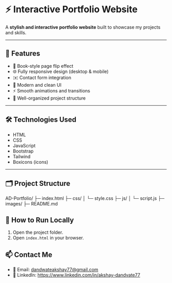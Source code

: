 # ⚡ Interactive Portfolio Website

A **stylish and interactive portfolio website** built to showcase my projects and skills.

---

## 🌟 Features

- 📖 Book-style page flip effect  
- 🌐 Fully responsive design (desktop & mobile)  
- ✉️ Contact form integration  
- 🎨 Modern and clean UI  
- ⚡ Smooth animations and transitions  
- 📂 Well-organized project structure

---

## 🛠 Technologies Used

- HTML  
- CSS  
- JavaScript  
- Bootstrap  
- Tailwind  
- Boxicons (icons)

---

## 🗂 Project Structure

AD-Portfolio/
├─ index.html
├─ css/
│ └─ style.css
├─ js/
│ └─ script.js
├─ images/
├─ README.md


## 🚀 How to Run Locally

1. Open the project folder.  
2. Open `index.html` in your browser.


## 📫 Contact Me

- 📧 Email: dandwateakshay77@gmail.com  
- 🔗 LinkedIn: https://www.linkedin.com/in/akshay-dandvate77
